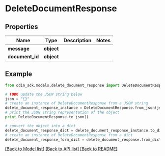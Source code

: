 # DeleteDocumentResponse


## Properties

Name | Type | Description | Notes
------------ | ------------- | ------------- | -------------
**message** | **object** |  | 
**document_id** | **object** |  | 

## Example

```python
from odin_sdk.models.delete_document_response import DeleteDocumentResponse

# TODO update the JSON string below
json = "{}"
# create an instance of DeleteDocumentResponse from a JSON string
delete_document_response_instance = DeleteDocumentResponse.from_json(json)
# print the JSON string representation of the object
print DeleteDocumentResponse.to_json()

# convert the object into a dict
delete_document_response_dict = delete_document_response_instance.to_dict()
# create an instance of DeleteDocumentResponse from a dict
delete_document_response_form_dict = delete_document_response.from_dict(delete_document_response_dict)
```
[[Back to Model list]](../README.md#documentation-for-models) [[Back to API list]](../README.md#documentation-for-api-endpoints) [[Back to README]](../README.md)


